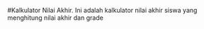 #Kalkulator Nilai Akhir.
Ini adalah kalkulator nilai akhir siswa yang menghitung nilai akhir dan grade
